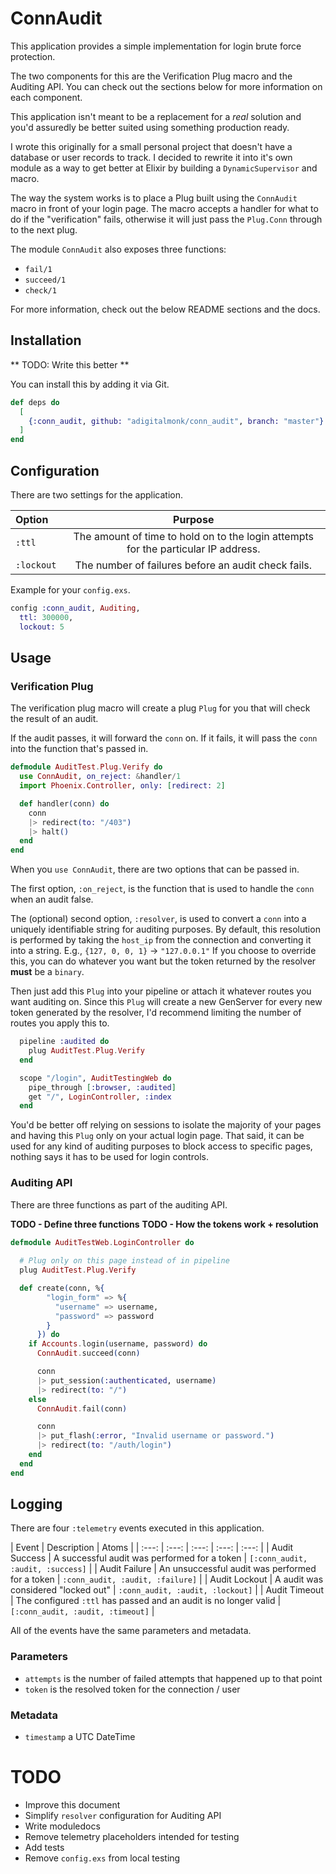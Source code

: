 # ConnAudit

This application provides a simple implementation for login brute force protection.

The two components for this are the Verification Plug macro and the Auditing API.
You can check out the sections below for more information on each component.

This application isn't meant to be a replacement for a _real_ solution and you'd assuredly be better suited using something production ready.

I wrote this originally for a small personal project that doesn't have a database or user records to track.
I decided to rewrite it into it's own module as a way to get better at Elixir by building a `DynamicSupervisor` and macro.

The way the system works is to place a Plug built using the `ConnAudit` macro in front of your login page.
The macro accepts a handler for what to do if the "verification" fails, otherwise it will just pass the `Plug.Conn` through to the next plug.

The module `ConnAudit` also exposes three functions:

- `fail/1`
- `succeed/1`
- `check/1`

For more information, check out the below README sections and the docs.

## Installation

** TODO: Write this better **

You can install this by adding it via Git.

```elixir
def deps do
  [
    {:conn_audit, github: "adigitalmonk/conn_audit", branch: "master"}
  ]
end
```

## Configuration

There are two settings for the application.

| Option | Purpose |
| :----- | :-----: |
| `:ttl` | The amount of time to hold on to the login attempts for the particular IP address. |
| `:lockout` | The number of failures before an audit check fails. |

Example for your `config.exs`.

```elixir
config :conn_audit, Auditing,
  ttl: 300000,
  lockout: 5
```

## Usage

### Verification Plug

The verification plug macro will create a plug `Plug` for you that will check the result of an audit.

If the audit passes, it will forward the `conn` on.  If it fails, it will pass the `conn` into the function that's passed in.

```elixir
defmodule AuditTest.Plug.Verify do
  use ConnAudit, on_reject: &handler/1
  import Phoenix.Controller, only: [redirect: 2]

  def handler(conn) do
    conn
    |> redirect(to: "/403")
    |> halt()
  end
end
```

When you `use ConnAudit`, there are two options that can be passed in.  

The first option, `:on_reject`, is the function that is used to handle the `conn` when an audit false.

The (optional) second option, `:resolver`, is used to convert a `conn` into a uniquely identifiable string for auditing purposes.
By default, this resolution is performed by taking the `host_ip` from the connection and converting it into a string.
E.g., `{127, 0, 0, 1}` -> `"127.0.0.1"`
If you choose to override this, you can do whatever you want but the token returned by the resolver **must** be a `binary`.

Then just add this `Plug` into your pipeline or attach it whatever routes you want auditing on.
Since this `Plug` will create a new GenServer for every new token generated by the resolver, I'd recommend limiting the number of routes you apply this to.

```elixir
  pipeline :audited do
    plug AuditTest.Plug.Verify
  end

  scope "/login", AuditTestingWeb do
    pipe_through [:browser, :audited]
    get "/", LoginController, :index
  end
```

You'd be better off relying on sessions to isolate the majority of your pages and having this `Plug` only on your actual login page.  That said, it can be used for any kind of auditing purposes to block access to specific pages, nothing says it has to be used for login controls.

### Auditing API

There are three functions as part of the auditing API.

**TODO - Define three functions**
**TODO - How the tokens work + resolution** 

```elixir
defmodule AuditTestWeb.LoginController do
  
  # Plug only on this page instead of in pipeline
  plug AuditTest.Plug.Verify

  def create(conn, %{
        "login_form" => %{
          "username" => username,
          "password" => password
        }
      }) do
    if Accounts.login(username, password) do
      ConnAudit.succeed(conn)

      conn
      |> put_session(:authenticated, username)
      |> redirect(to: "/")
    else    
      ConnAudit.fail(conn)

      conn
      |> put_flash(:error, "Invalid username or password.")
      |> redirect(to: "/auth/login")
    end
  end
end
```

## Logging

There are four `:telemetry` events executed in this application.

| Event | Description | Atoms | 
| :---: | :---: | :---: | :---: | :---: |
| Audit Success | A successful audit was performed for a token | `[:conn_audit, :audit, :success]` |
| Audit Failure | An unsuccessful audit was performed for a token | `:conn_audit, :audit, :failure]` |
| Audit Lockout | A audit was considered "locked out" | `:conn_audit, :audit, :lockout]` |
| Audit Timeout | The configured `:ttl` has passed and an audit is no longer valid | `[:conn_audit, :audit, :timeout]` |

All of the events have the same parameters and metadata.

### Parameters

- `attempts` is the number of failed attempts that happened up to that point
- `token` is the resolved token for the connection / user

### Metadata

- `timestamp` a UTC DateTime

# TODO

- Improve this document
- Simplify `resolver` configuration for Auditing API
- Write moduledocs
- Remove telemetry placeholders intended for testing
- Add tests
- Remove `config.exs` from local testing
